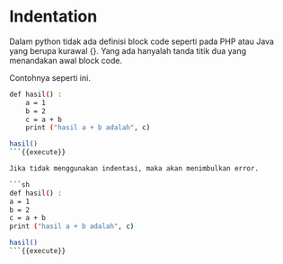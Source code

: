 # Indentation
Dalam python tidak ada definisi block code seperti pada PHP atau Java yang berupa kurawal {}. Yang ada hanyalah tanda titik dua yang menandakan awal block code.

Contohnya seperti ini.
```sh
def hasil() :
    a = 1
    b = 2
    c = a + b
    print ("hasil a + b adalah", c)

hasil()
```{{execute}}

Jika tidak menggunakan indentasi, maka akan menimbulkan error.

```sh
def hasil() :
a = 1
b = 2
c = a + b
print ("hasil a + b adalah", c)

hasil()
```{{execute}}